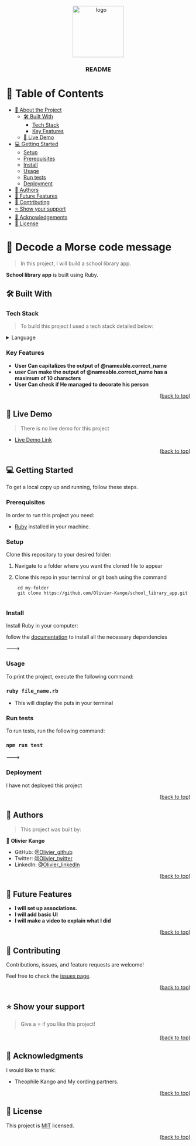 <a id="readme-top"></a>

<div align="center">

  <img src="https://user-images.githubusercontent.com/108806646/203941212-a33b97da-6d84-4649-b763-4e8191c24805.png" alt="logo" width="140"  height="auto" />
  <br/>

  <h3><b>README</b></h3>

</div>

<!-- TABLE OF CONTENTS -->

# 📗 Table of Contents

- [📖 About the Project](#about-project)
  - [🛠 Built With](#built-with)
    - [Tech Stack](#tech-stack)
    - [Key Features](#key-features)
  - [🚀 Live Demo](#live-demo)
- [💻 Getting Started](#getting-started)
  - [Setup](#setup)
  - [Prerequisites](#prerequisites)
  - [Install](#install)
  - [Usage](#usage)
  - [Run tests](#run-tests)
  - [Deployment](#deployment)
- [👥 Authors](#authors)
- [🔭 Future Features](#future-features)
- [🤝 Contributing](#contributing)
- [⭐️ Show your support](#support)
- [🙏 Acknowledgements](#acknowledgements)
- [📝 License](#license)

<!-- PROJECT DESCRIPTION -->

# 📖 Decode a Morse code message <a id="about-project"></a>

> In this project, I will build a school library app.

**School library app** is built using Ruby.

## 🛠 Built With <a id="built-with"></a>

### Tech Stack <a id="tech-stack"></a>

> To build this project I used a tech stack detailed below:

<details>
  <summary>Language</summary>
  <ul>
    <li><a href="https://www.ruby-lang.org/en/">Ruby</a></li>
  </ul>
</details>

<!-- Features -->

### Key Features <a id="key-features"></a>

- **User Can capitalizes the output of @nameable.correct_name**
- **user Can make the output of @nameable.correct_name has a maximum of 10 characters**
- **User Can check if He managed to decorate his person**

<p align="right">(<a href="#readme-top">back to top</a>)</p>

<!-- LIVE DEMO -->

## 🚀 Live Demo <a id="live-demo"></a>

> There is no live demo for this project

- [Live Demo Link](https://)

<p align="right">(<a href="#readme-top">back to top</a>)</p>

<!-- GETTING STARTED -->

## 💻 Getting Started <a id="getting-started"></a>

To get a local copy up and running, follow these steps.

### Prerequisites

In order to run this project you need:

- [Ruby](https://github.com/Olivier-Kango/school_library_app/issues/new) installed in your machine.

### Setup

Clone this repository to your desired folder:

1. Navigate to a folder where you want the cloned file to appear

2. Clone this repo in your terminal or git bash using the command

   ```
    cd my-folder
    git clone https://github.com/Olivier-Kango/school_library_app.git
      
   ```

### Install

Install Ruby in your computer:

follow the [documentation](https://www.ruby-lang.org/en/documentation/installation/) to install all the necessary dependencies

--->

### Usage

To print the project, execute the following command:

### `ruby file_name.rb`
- This will display the puts in your terminal 

### Run tests

To run tests, run the following command:

### `npm run test`
--->

### Deployment

I have not deployed this project

<p align="right">(<a href="#readme-top">back to top</a>)</p>

<!-- AUTHORS -->

## 👥 Authors <a id="authors"></a>

> This project was built by:


👤 **Olivier Kango**

- GitHub: [@Olivier_github](https://github.com/Olivier-Kango)
- Twitter: [@Olivier_twitter](https://twitter.com/olivierkango1)
- LinkedIn: [@Olivier_linkedIn](https://www.linkedin.com/in/olivier-kango-b990601b8/)

<p align="right">(<a href="#readme-top">back to top</a>)</p>


<!-- FUTURE FEATURES -->

## 🔭 Future Features <a id="future-features"></a>

- **I will set up associations.**
- **I will add basic UI**
- **I will make a video to explain what I did**

<p align="right">(<a href="#readme-top">back to top</a>)</p>


<!-- CONTRIBUTING -->

## 🤝 Contributing <a id="contributing"></a>

Contributions, issues, and feature requests are welcome!

Feel free to check the [issues page](https://github.com/Olivier-Kango/morse_code_ruby/issues/new).

<p align="right">(<a href="#readme-top">back to top</a>)</p>

<!-- SUPPORT -->

## ⭐️ Show your support <a id="support"></a>

> Give a ⭐ if you like this project!

<p align="right">(<a href="#readme-top">back to top</a>)</p>

<!-- ACKNOWLEDGEMENTS -->

## 🙏 Acknowledgments <a id="acknowledgements"></a>

I would like to thank:

- Theophile Kango and My cording partners.

<p align="right">(<a href="#readme-top">back to top</a>)</p>

<!-- LICENSE -->

## 📝 License <a id="license"></a>

This project is [MIT](./LICENSE.txt) licensed.

<p align="right">(<a href="#readme-top">back to top</a>)</p>

